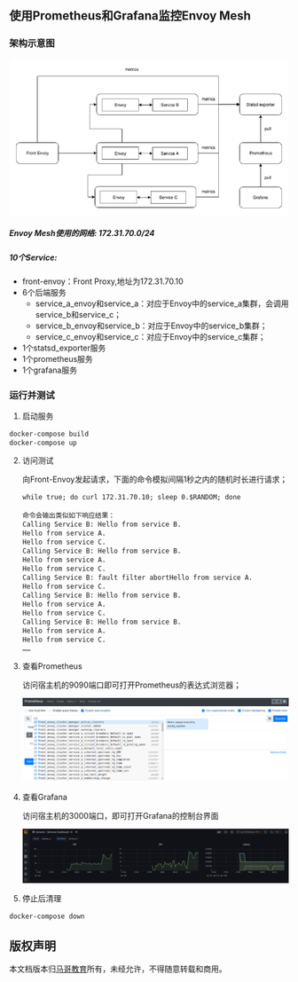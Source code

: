 ## 使用Prometheus和Grafana监控Envoy Mesh 
### 架构示意图
![setup](envoy_monitoring.png)

##### Envoy Mesh使用的网络: 172.31.70.0/24

##### 10个Service:

- front-envoy：Front Proxy,地址为172.31.70.10
- 6个后端服务
  - service_a_envoy和service_a：对应于Envoy中的service_a集群，会调用service_b和service_c；
  - service_b_envoy和service_b：对应于Envoy中的service_b集群；
  - service_c_envoy和service_c：对应于Envoy中的service_c集群；
- 1个statsd_exporter服务
- 1个prometheus服务
- 1个grafana服务

### 运行并测试

1.  启动服务

   ```
   docker-compose build
   docker-compose up
   ```

2. 访问测试

   向Front-Envoy发起请求，下面的命令模拟间隔1秒之内的随机时长进行请求；

   ```
   while true; do curl 172.31.70.10; sleep 0.$RANDOM; done
   
   命令会输出类似如下响应结果：
   Calling Service B: Hello from service B.
   Hello from service A.
   Hello from service C.
   Calling Service B: Hello from service B.
   Hello from service A.
   Hello from service C.
   Calling Service B: fault filter abortHello from service A.
   Hello from service C.
   Calling Service B: Hello from service B.
   Hello from service A.
   Hello from service C.
   Calling Service B: Hello from service B.
   Hello from service A.
   Hello from service C.
   ……
   ```

3. 查看Prometheus

   访问宿主机的9090端口即可打开Prometheus的表达式浏览器；

   ![prometheus](prometheus.png)

4. 查看Grafana

   访问宿主机的3000端口，即可打开Grafana的控制台界面

   ![grafana](grafana.png)

   

5. 停止后清理

```
docker-compose down
```

## 版权声明

本文档版本归[马哥教育](www.magedu.com)所有，未经允许，不得随意转载和商用。
